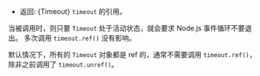 <!-- YAML
added: v0.9.1
-->

* 返回: {Timeout} `timeout` 的引用。

当被调用时，则只要 `Timeout` 处于活动状态，就会要求 Node.js 事件循环不要退出。 
多次调用 `timeout.ref()` 没有影响。

默认情况下，所有的 `Timeout` 对象都是 ref 的，通常不需要调用 `timeout.ref()`，除非之前调用了 `timeout.unref()`。


